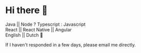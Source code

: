 # Hi there 👋
Java || Node ? Typescript : Javascript \
 React || React Native || Angular  \
English || Dutch :pinching_hand:

If I haven't responded in a few days, please email me directly. 
